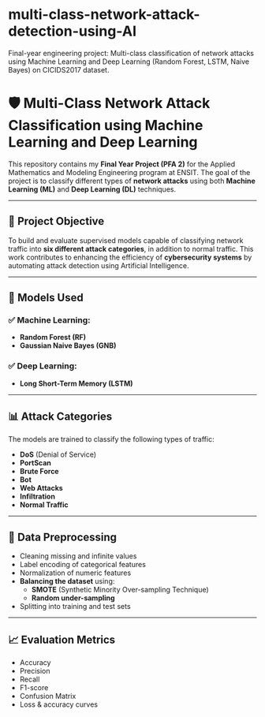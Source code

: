 # multi-class-network-attack-detection-using-AI
 Final-year engineering project: Multi-class classification of network attacks using Machine Learning and Deep Learning (Random Forest, LSTM, Naive Bayes) on CICIDS2017 dataset.
 
# 🛡️ Multi-Class Network Attack Classification using Machine Learning and Deep Learning

This repository contains my **Final Year Project (PFA 2)** for the Applied Mathematics and Modeling Engineering program at ENSIT. The goal of the project is to classify different types of **network attacks** using both **Machine Learning (ML)** and **Deep Learning (DL)** techniques.

---

## 🎯 Project Objective

To build and evaluate supervised models capable of classifying network traffic into **six different attack categories**, in addition to normal traffic. This work contributes to enhancing the efficiency of **cybersecurity systems** by automating attack detection using Artificial Intelligence.

---

## 🧠 Models Used

### ✅ Machine Learning:
- **Random Forest (RF)**
- **Gaussian Naive Bayes (GNB)**

### ✅ Deep Learning:
- **Long Short-Term Memory (LSTM)**

---

## 📊 Attack Categories

The models are trained to classify the following types of traffic:

- **DoS** (Denial of Service)
- **PortScan**
- **Brute Force**
- **Bot**
- **Web Attacks**
- **Infiltration**
- **Normal Traffic**

---

## 🧹 Data Preprocessing

- Cleaning missing and infinite values
- Label encoding of categorical features
- Normalization of numeric features
- **Balancing the dataset** using:
  - **SMOTE** (Synthetic Minority Over-sampling Technique)
  - **Random under-sampling**
- Splitting into training and test sets

---

## 📈 Evaluation Metrics

- Accuracy
- Precision
- Recall
- F1-score
- Confusion Matrix
- Loss & accuracy curves


